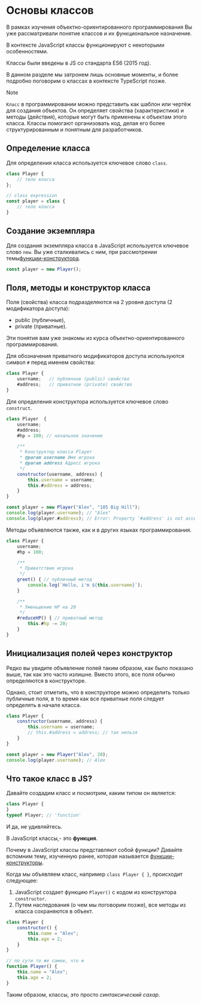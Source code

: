 # Основы классов

В рамках изучения объектно-ориентированного программирования Вы уже рассматривали понятие классов и их функциональное назначение. 

В контексте JavaScript классы функционируют с некоторыми особенностями.

Классы были введены в JS со стандарта ES6 (2015 год).

В данном разделе мы затронем лишь основные моменты, и более подробно поговорим о классах в контексте TypeScript позже.

> [!NOTE]
> `Класс` в программировании можно представить как шаблон или чертёж для создания объектов. Он определяет свойства (характеристики) и методы (действия), которые могут быть применены к объектам этого класса. Классы помогают организовать код, делая его более структурированным и понятным для разработчиков.

## Определение класса

Для определения класса используется ключевое слово `class`.

```js
class Player {
    // тело класса
};

// class expression
const player = class {
    // тело класса
}
```

## Создание экземпляра

Для создания экземпляра класса в JavaScript используется ключевое слово `new`. Вы уже сталкивались с ним, при рассмотрении темы[функции-конструктора](63_constructor_new.md).

```js
const player = new Player();
```

## Поля, методы и конструктор класса

Поля (свойства) класса подразделяются на 2 уровня доступа (2 модификатора доступа):

- public (публичные),
- private (приватные).

Эти понятия вам уже знакомы из курса объектно-ориентированного программирования. 

Для обозначения приватного модификаторов доступа используются символ `#` перед именем свойства:

```js
class Player {
    username;   // публичное (public) свойство
    #address;   // приватное (private) свойство
}
```

Для определения конструктора используется ключевое слово `construct`.

```js
class Player  {
    username;
    #address;
    #hp = 100; // начальное значение

    /**
     * Конструктор класса Player
     * @param username Имя игрока
     * @param address Адресс игрока
     */
    constructor(username, address) {
        this.username = username;
        this.#address = address;
    }
}

const player = new Player("Alex", "105 Big Hill");
console.log(player.username); // "Alex"
console.log(player.#address); // Error: Property '#address' is not accessible outside class 'Player' because it has a private identifier.
```

Методы объявляются также, как и в других языках программирования.

```js
class Player {
    username;
    #hp = 100;

    /**
     * Приветствие игрока
     */
    greet() { // публичный метод
        console.log(`Hello, i'm ${this.username}`);
    }

    /**
     * Уменьшение HP на 20
     */
    #reduceHP() { // приватный метод
        this.#hp -= 20;
    }
}
```

## Инициализация полей через конструктор

Редко вы увидите объявление полей таким образом, как было показано выше, так как это часто излишне. Вместо этого, все поля обычно определяются в конструкторе.

Однако, стоит отметить, что в конструкторе можно определить только публичные поля, в то время как все приватные поля следует определять в начале класса.

```js
class Player {
    constructor(username, address) {
        this.username = username;
        // this.#address = address; // так нельзя
    }
}

const player = new Player("Alex", 20);
console.log(player.username); // Alex
```

## Что такое класс в JS?

Давайте создадим класс и посмотрим, каким типом он является:

```js
class Player {
}
typeof Player; // 'function'
```

И да, не удивляйтесь. 

В JavaScript классы,- это **функция**.

Почему в JavaScript классы представляют собой функции? Давайте вспомним тему, изученную ранее, которая называется [функции-конструкторы](63_constructor_new.md).

Когда мы объявляем класс, например `class Player { }`, происходит следующее:

1. JavaScript создает функцию `Player()` с кодом из конструктора `constructor`.
2. Путем наследования (о чем мы поговорим позже), все методы из класса сохраняются в объект.

```js
class Player {
    constructor() {
        this.name = "Alex";
        this.age = 2;
    }
}

// по сути то же самое, что и
function Player() {
    this.name = "Alex";
    this.age = 2;
}
```

Таким образом, классы, это просто _синтаксический сахар_.